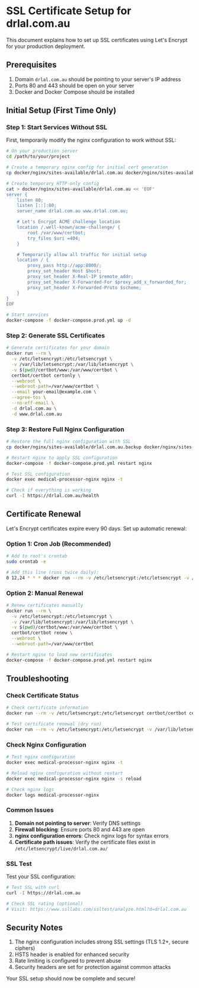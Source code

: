 # SSL Certificate Setup for drlal.com.au

This document explains how to set up SSL certificates using Let's Encrypt for your production deployment.

## Prerequisites

1. Domain `drlal.com.au` should be pointing to your server's IP address
2. Ports 80 and 443 should be open on your server
3. Docker and Docker Compose should be installed

## Initial Setup (First Time Only)

### Step 1: Start Services Without SSL

First, temporarily modify the nginx configuration to work without SSL:

```bash
# On your production server
cd /path/to/your/project

# Create a temporary nginx config for initial cert generation
cp docker/nginx/sites-available/drlal.com.au docker/nginx/sites-available/drlal.com.au.backup

# Create temporary HTTP-only config
cat > docker/nginx/sites-available/drlal.com.au << 'EOF'
server {
    listen 80;
    listen [::]:80;
    server_name drlal.com.au www.drlal.com.au;

    # Let's Encrypt ACME challenge location
    location /.well-known/acme-challenge/ {
        root /var/www/certbot;
        try_files $uri =404;
    }

    # Temporarily allow all traffic for initial setup
    location / {
        proxy_pass http://app:8000/;
        proxy_set_header Host $host;
        proxy_set_header X-Real-IP $remote_addr;
        proxy_set_header X-Forwarded-For $proxy_add_x_forwarded_for;
        proxy_set_header X-Forwarded-Proto $scheme;
    }
}
EOF

# Start services
docker-compose -f docker-compose.prod.yml up -d
```

### Step 2: Generate SSL Certificates

```bash
# Generate certificates for your domain
docker run --rm \
  -v /etc/letsencrypt:/etc/letsencrypt \
  -v /var/lib/letsencrypt:/var/lib/letsencrypt \
  -v $(pwd)/certbot/www:/var/www/certbot \
  certbot/certbot certonly \
  --webroot \
  --webroot-path=/var/www/certbot \
  --email your-email@example.com \
  --agree-tos \
  --no-eff-email \
  -d drlal.com.au \
  -d www.drlal.com.au
```

### Step 3: Restore Full Nginx Configuration

```bash
# Restore the full nginx configuration with SSL
cp docker/nginx/sites-available/drlal.com.au.backup docker/nginx/sites-available/drlal.com.au

# Restart nginx to apply SSL configuration
docker-compose -f docker-compose.prod.yml restart nginx

# Test SSL configuration
docker exec medical-processor-nginx nginx -t

# Check if everything is working
curl -I https://drlal.com.au/health
```

## Certificate Renewal

Let's Encrypt certificates expire every 90 days. Set up automatic renewal:

### Option 1: Cron Job (Recommended)

```bash
# Add to root's crontab
sudo crontab -e

# Add this line (runs twice daily):
0 12,24 * * * docker run --rm -v /etc/letsencrypt:/etc/letsencrypt -v /var/lib/letsencrypt:/var/lib/letsencrypt -v /path/to/your/project/certbot/www:/var/www/certbot certbot/certbot renew --webroot --webroot-path=/var/www/certbot && docker-compose -f /path/to/your/project/docker-compose.prod.yml restart nginx
```

### Option 2: Manual Renewal

```bash
# Renew certificates manually
docker run --rm \
  -v /etc/letsencrypt:/etc/letsencrypt \
  -v /var/lib/letsencrypt:/var/lib/letsencrypt \
  -v $(pwd)/certbot/www:/var/www/certbot \
  certbot/certbot renew \
  --webroot \
  --webroot-path=/var/www/certbot

# Restart nginx to load new certificates
docker-compose -f docker-compose.prod.yml restart nginx
```

## Troubleshooting

### Check Certificate Status
```bash
# Check certificate information
docker run --rm -v /etc/letsencrypt:/etc/letsencrypt certbot/certbot certificates

# Test certificate renewal (dry run)
docker run --rm -v /etc/letsencrypt:/etc/letsencrypt -v /var/lib/letsencrypt:/var/lib/letsencrypt -v $(pwd)/certbot/www:/var/www/certbot certbot/certbot renew --dry-run --webroot --webroot-path=/var/www/certbot
```

### Check Nginx Configuration
```bash
# Test nginx configuration
docker exec medical-processor-nginx nginx -t

# Reload nginx configuration without restart
docker exec medical-processor-nginx nginx -s reload

# Check nginx logs
docker logs medical-processor-nginx
```

### Common Issues

1. **Domain not pointing to server**: Verify DNS settings
2. **Firewall blocking**: Ensure ports 80 and 443 are open
3. **nginx configuration errors**: Check nginx logs for syntax errors
4. **Certificate path issues**: Verify the certificate files exist in `/etc/letsencrypt/live/drlal.com.au/`

### SSL Test

Test your SSL configuration:
```bash
# Test SSL with curl
curl -I https://drlal.com.au

# Check SSL rating (optional)
# Visit: https://www.ssllabs.com/ssltest/analyze.html?d=drlal.com.au
```

## Security Notes

1. The nginx configuration includes strong SSL settings (TLS 1.2+, secure ciphers)
2. HSTS header is enabled for enhanced security
3. Rate limiting is configured to prevent abuse
4. Security headers are set for protection against common attacks

Your SSL setup should now be complete and secure!